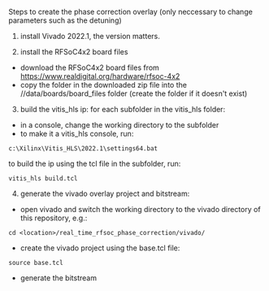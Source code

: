 Steps to create the phase correction overlay
(only neccessary to change parameters such as the detuning)

1. install Vivado 2022.1, the version matters.

2. install the RFSoC4x2 board files
- download the RFSoC4x2 board files from https://www.realdigital.org/hardware/rfsoc-4x2
- copy the folder in the downloaded zip file into the <vivado install folder>/<version>/data/boards/board_files folder (create the folder if it doesn't exist)

3. build the vitis_hls ip: for each subfolder in the vitis_hls folder:
- in a console, change the working directory to the subfolder
- to make it a vitis_hls console, run:
```
c:\Xilinx\Vitis_HLS\2022.1\settings64.bat
```
to build the ip using the tcl file in the subfolder, run:
```
vitis_hls build.tcl
```

4. generate the vivado overlay project and bitstream:
- open vivado and switch the working directory to the vivado directory of this repository, e.g.:
```
cd <location>/real_time_rfsoc_phase_correction/vivado/
```
- create the vivado project using the base.tcl file:
```
source base.tcl
```
- generate the bitstream
